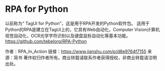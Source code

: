 # RPA for Python

以前称为“ TagUI for Python”，这是用于RPA开发的Python软件包。 适用于Python的RPA是建立在TagUI上的，它具有Web自动化，Computer Vision计算机视觉自动化，OCR光学字符识别以及键盘鼠标自动化等基本功能。https://github.com/tebelorg/RPA-Python

作者：RPA_In_Action
链接：https://www.jianshu.com/p/d8e9764f7155
来源：简书
著作权归作者所有。商业转载请联系作者获得授权，非商业转载请注明出处。